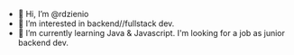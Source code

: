 - 👋 Hi, I’m @rdzienio
- 👀 I’m interested in backend//fullstack dev.
- 🌱 I’m currently learning Java & Javascript.
I'm looking for a job as junior backend dev.

<!---
rdzienio/rdzienio is a ✨ special ✨ repository because its `README.md` (this file) appears on your GitHub profile.
You can click the Preview link to take a look at your changes.
--->
